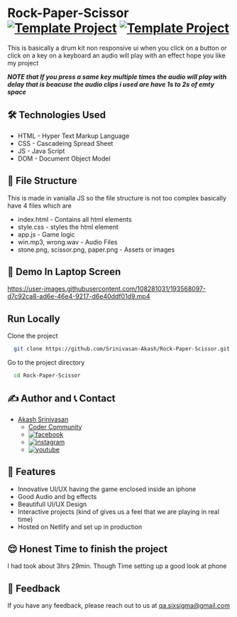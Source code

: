 # Rock-Paper-Scissor [![Template Project](https://img.shields.io/badge/Web-App-red)](http://www.gnu.org/licenses/agpl-3.0) [![Template Project](https://img.shields.io/badge/Technologies%20-HTML%2FCSS%2FJS-brightgreen)](http://www.gnu.org/licenses/agpl-3.0)

This is basically a drum kit non responsive ui when you click on a button or click on a key on a keyboard an audio will play with an effect hope you like my project

***NOTE that If you press a same key multiple times the audio will play with delay that is beacuse the audio clips i used are have 1s to 2s of emty space***

## 🛠 Technologies Used
  - HTML - Hyper Text Markup Language
  - CSS - Cascadeing Spread Sheet
  - JS - Java Script
  - DOM - Document Object Model
  
## 📂 File Structure
This is made in vanialla JS so the file structure is not too complex basically have 4 files which are
- index.html - Contains all html elements
- style.css - styles the html element
- app.js - Game logic
- win.mp3, wrong.wav - Audio Files
- stone.png, scissor.png, paper.png - Assets or images

## 🚩 Demo In Laptop Screen

https://user-images.githubusercontent.com/108281031/193568097-d7c92ca8-ad6e-46e4-9217-d6e40ddf01d9.mp4

## Run Locally

Clone the project

```bash
  git clone https://github.com/Srinivasan-Akash/Rock-Paper-Scissor.git
```

Go to the project directory

```bash
  cd Rock-Paper-Scissor
```
## ✍️ Author and 📞 Contact
- [Akash Srinivasan](https://www.github.com/octokatherine)
    - [Coder Community](https://web.codercommunity.io/user/62d568cb998d86c8883a2766?tab=posts)
    - [![facebook](https://img.shields.io/badge/Facebook-0A66C2?style=for-the-badge&logo=facebook&logoColor=white)](https://www.facebook.com/profile.php?id=100083429257499)
    - [![instagram](https://img.shields.io/badge/Instagram-0A66C2?style=for-the-badge&logo=instagram&logoColor=white)](https://www.instagram.com/akash_prashanthi/)
    - [![youtube](https://img.shields.io/badge/YouTube-ff0000?style=for-the-badge&logo=youtube&logoColor=white)](https://www.youtube.com/channel/UCAv1QdzDgV6MjA60CRtfkIg)

## 📝 Features

- Innovative UI/UX having the game enclosed inside an iphone
- Good Audio and bg effects
- Beautifull UI/UX Design
- Interactive projects (kind of gives us a feel that we are playing in real time)
- Hosted on Netlify and set up in production

## 😌 Honest Time to finish the project
I had took about 3hrs 29min. Though Time setting up a good look at phone

## 👀 Feedback
If you have any feedback, please reach out to us at qa.sixsigma@gmail.com
